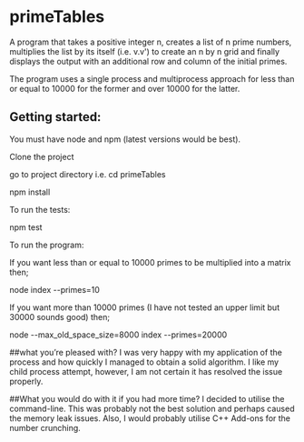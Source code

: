 # primeTables
A program that takes a positive integer n, creates a list of n prime numbers, multiplies the list by its itself (i.e. v.v') to create an n by n grid and finally displays the output with an additional row and column of the initial primes.

The program uses a single process and multiprocess approach for less than or equal to 10000 for the former and over 10000 for the latter.

## Getting started:

You must have node and npm (latest versions would be best).

Clone the project

go to project directory i.e. cd primeTables

npm install

To run the tests:

npm test

To run the program:

If you want less than or equal to 10000 primes to be multiplied into a matrix then;

node index --primes=10

If you want more than 10000 primes (I have not tested an upper limit but 30000 sounds good) then;

node --max_old_space_size=8000 index --primes=20000

##what you’re pleased with? 
I was very happy with my application of the process and how quickly I managed to obtain a solid algorithm. I like my child process attempt, however, I am not certain it has resolved the issue properly. 

##What you would do with it if you had more time?
I decided to utilise the command-line. This was probably not the best solution and perhaps caused the memory leak issues. Also, I would probably utilise C++ Add-ons for the number crunching.

